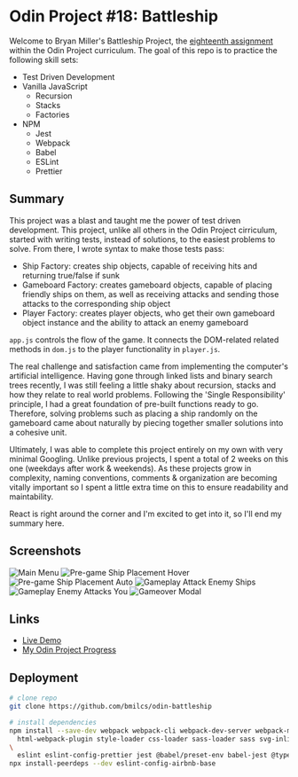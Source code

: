 # Odin Project #18: Battleship

Welcome to Bryan Miller's Battleship Project, the [eighteenth assignment](https://www.theodinproject.com/lessons/node-path-javascript-battleship) within the Odin Project curriculum. The goal of this repo is to practice the following skill sets:

- Test Driven Development
- Vanilla JavaScript
  - Recursion
  - Stacks
  - Factories
- NPM
  - Jest
  - Webpack
  - Babel
  - ESLint
  - Prettier

## Summary

This project was a blast and taught me the power of test driven development. This project, unlike all others in the Odin Project cirriculum, started with writing tests, instead of solutions, to the easiest problems to solve. From there, I wrote syntax to make those tests pass:

- Ship Factory: creates ship objects, capable of receiving hits and returning true/false if sunk
- Gameboard Factory: creates gameboard objects, capable of placing friendly ships on them, as well as receiving attacks and sending those attacks to the corresponding ship object
- Player Factory: creates player objects, who get their own gameboard object instance and the ability to attack an enemy gameboard

`app.js` controls the flow of the game. It connects the DOM-related related methods in `dom.js` to the player functionality in `player.js`.

The real challenge and satisfaction came from implementing the computer's artificial intelligence. Having gone through linked lists and binary search trees recently, I was still feeling a little shaky about recursion, stacks and how they relate to real world problems. Following the 'Single Responsibility' principle, I had a great foundation of pre-built functions ready to go. Therefore, solving problems such as placing a ship randomly on the gameboard came about naturally by piecing together smaller solutions into a cohesive unit.

Ultimately, I was able to complete this project entirely on my own with very minimal Googling. Unlike previous projects, I spent a total of 2 weeks on this one (weekdays after work & weekends). As these projects grow in complexity, naming conventions, comments & organization are becoming vitally important so I spent a little extra time on this to ensure readability and maintability.

React is right around the corner and I'm excited to get into it, so I'll end my summary here.

## Screenshots

![Main Menu](src/assets/screenshot-1.png)
![Pre-game Ship Placement Hover](src/assets/screenshot-2.png)
![Pre-game Ship Placement Auto](src/assets/screenshot-3.png)
![Gameplay Attack Enemy Ships](src/assets/screenshot-4.png)
![Gameplay Enemy Attacks You](src/assets/screenshot-5.png)
![Gameover Modal](src/assets/screenshot-6.png)

## Links

- [Live Demo](https://bmilcs.github.io/odin-battleship/)
- [My Odin Project Progress](https://github.com/bmilcs/odin-project)

## Deployment

```sh
# clone repo
git clone https://github.com/bmilcs/odin-battleship

# install dependencies
npm install --save-dev webpack webpack-cli webpack-dev-server webpack-merge \
  html-webpack-plugin style-loader css-loader sass-loader sass svg-inline-loader
\
  eslint eslint-config-prettier jest @babel/preset-env babel-jest @types/jest
npx install-peerdeps --dev eslint-config-airbnb-base
```
